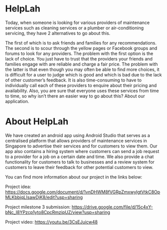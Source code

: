 # HelpLah
Today, when someone is looking for various providers of maintenance services such as cleaning services or a plumber or air-conditioning servicing, they have 2 alternatives to go about this.

The first of which is to ask friends and families for any recommendations. The second is to scour through the yellow pages or Facebook groups and forums to look for any providers. The problem with the first option is the lack of choice. You just have to trust that the providers your friends and families engage with are reliable and charge a fair price. The problem with the latter is that even though you may often be able to find more choices, it is difficult for a user to judge which is good and which is bad due to the lack of other customer’s feedback. It is also time-consuming to have to individually call each of these providers to enquire about their pricing and availability. Also, you are sure that everyone uses these services from time to time, so why isn’t there an easier way to go about this?
About our application.

# About HelpLah
We have created an android app using Android Studio that serves as a centralised platform that allows providers of maintenance services in Singapore to advertise their services and for customers to view them. Our app also contains a hiring system where customers can send a job request to a provider for a job on a certain date and time. We also provide a chat functionality for customers to talk to businesses and a review system for customers to leave their feedback for other potential customers to view.

You can find more information about our project in the links below:

Project idea: https://docs.google.com/document/d/1vnDHWM8fVGRpZmxwylgtVtkC8OpMLKbbjqLIsawDjK8/edit?usp=sharing

Project milestone 3 submission: https://drive.google.com/file/d/15c4xY-bNc_I8YPzcp1yto8CpcRmzipUZ/view?usp=sharing

Project video: https://youtu.be/3CsEJuicw48
